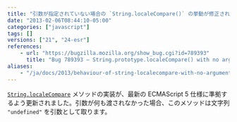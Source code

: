 ```yaml
---
title: "引数が指定されていない場合の `String.localeCompare()` の挙動が修正されました"
date: "2013-02-06T08:44:10-05:00"
categories: ["javascript"]
tags: []
versions: ["21", "24-esr"]
references:
    - url: "https://bugzilla.mozilla.org/show_bug.cgi?id=789393"
      title: "Bug 789393 – String.prototype.localeCompare() with no argument always returns 0"
aliases:
    - "/ja/docs/2013/behaviour-of-string-localecompare-with-no-argument-has-been-fixed/"
---
```

[`String.localeCompare`](https://developer.mozilla.org/docs/JavaScript/Reference/Global_Objects/String/localeCompare) メソッドの実装が、最新の ECMAScript 5 仕様に準拠するよう更新されました。引数が何も渡されなかった場合、このメソッドは文字列 `"undefined"` を引数として取ります。
